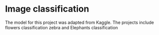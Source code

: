 # Image classification
The model for this project was adapted from Kaggle.
The projects include flowers classification 
zebra and Elephants classification
